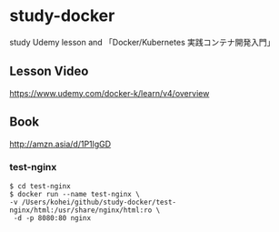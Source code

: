 # study-docker
study Udemy lesson and 「Docker/Kubernetes 実践コンテナ開発入門」
## Lesson Video
https://www.udemy.com/docker-k/learn/v4/overview

## Book
http://amzn.asia/d/1P1lgGD

### test-nginx
```
$ cd test-nginx
$ docker run --name test-nginx \
-v /Users/kohei/github/study-docker/test-nginx/html:/usr/share/nginx/html:ro \
 -d -p 8080:80 nginx
 ```
